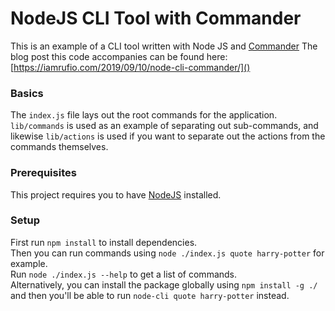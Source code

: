 # NodeJS CLI Tool with Commander
This is an example of a CLI tool written with Node JS and [Commander](https://www.npmjs.com/package/commander)
The blog post this code accompanies can be found here: [https://iamrufio.com/2019/09/10/node-cli-commander/]()

### Basics
The `index.js` file lays out the root commands for the application.  
`lib/commands` is used as an example of separating out sub-commands, and likewise `lib/actions` is used if you want to separate out the actions from the commands themselves.

### Prerequisites
This project requires you to have [NodeJS](https://nodejs.org/en/) installed.

### Setup
First run `npm install` to install dependencies.  
Then you can run commands using `node ./index.js quote harry-potter` for example.  
Run `node ./index.js --help` to get a list of commands.  
Alternatively, you can install the package globally using `npm install -g ./` and then you'll be able to run `node-cli quote harry-potter` instead.
